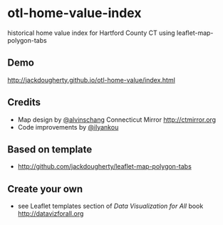 # otl-home-value-index
historical home value index for Hartford County CT using leaflet-map-polygon-tabs

## Demo
http://jackdougherty.github.io/otl-home-value/index.html

## Credits
- Map design by [@alvinschang](https://github.com/alvinschang) Connecticut Mirror http://ctmirror.org
- Code improvements by [@ilyankou](https://github.com/ilyankou)

## Based on template
- http://github.com/jackdougherty/leaflet-map-polygon-tabs

## Create your own
- see Leaflet templates section of *Data Visualization for All* book http://datavizforall.org
